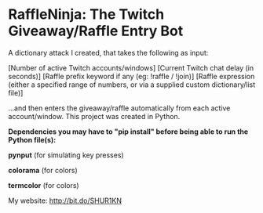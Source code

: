 # RaffleNinja: The Twitch Giveaway/Raffle Entry Bot

A dictionary attack I created, that takes the following as input:

[Number of active Twitch accounts/windows]
[Current Twitch chat delay (in seconds)]
[Raffle prefix keyword if any (eg: !raffle / !join)]
[Raffle expression (either a specified range of numbers, or via a supplied custom dictionary/list file)]

...and then enters the giveaway/raffle automatically from each active account/window. This project was created in Python.

**Dependencies you may have to "pip install" before being able to run the Python file(s):**

**pynput** (for simulating key presses)

**colorama** (for colors)

**termcolor** (for colors)

My website: http://bit.do/SHUR1KN
